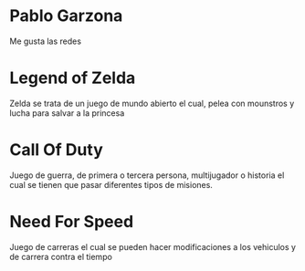 # Pablo Garzona

Me gusta las redes 

# Legend of Zelda
Zelda se trata de un juego de mundo abierto el cual, pelea con mounstros y lucha para salvar a la princesa

# Call Of Duty
Juego de guerra, de primera o tercera persona, multijugador o historia el cual se tienen que pasar diferentes tipos de misiones.

# Need For Speed
Juego de carreras el cual se pueden hacer modificaciones a los vehiculos y de carrera contra el tiempo